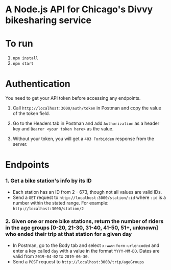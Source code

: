 # A Node.js API for Chicago's Divvy bikesharing service

# To run

1. `npm install`
2. `npm start`

# Authentication

You need to get your API token before accessing any endpoints.

1. Call `http://localhost:3000/auth/token` in Postman and copy the value of the token field.

2. Go to the Headers tab in Postman and add `Authorization` as a header key and `Bearer <your token here>` as the value.

3. Without your token, you will get a `403 Forbidden` response from the server.

# Endpoints

### 1. Get a bike station's info by its ID

- Each station has an ID from 2 - 673, though not all values are valid IDs.
- Send a `GET` request to `http://localhost:3000/station/:id` where `:id` is a number within the stated range. For example: `http://localhost:3000/station/2`

### 2. Given one or more bike stations, return the number of riders in the age groups [0-20, 21-30, 31-40, 41-50, 51+, unknown] who ended their trip at that station for a given day

- In Postman, go to the Body tab and select `x-www-form-urlencoded` and enter a key called `day` with a value in the format `YYYY-MM-DD`. Dates are valid from `2019-04-02` to `2019-06-30`.
- Send a `POST` request to `http://localhost:3000/trip/ageGroups`
